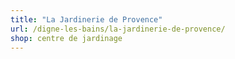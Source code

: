 ```yaml
---
title: "La Jardinerie de Provence"
url: /digne-les-bains/la-jardinerie-de-provence/
shop: centre de jardinage
---
```

